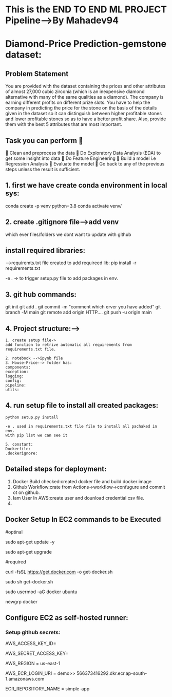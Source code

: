 # This is the END TO END ML PROJECT Pipeline-->By Mahadev94
# Diamond-Price Prediction-gemstone dataset:
## Problem Statement
 You are provided with the dataset containing the prices and other attributes of almost 27,000 cubic zirconia (which is an inexpensive diamond alternative with many of the same qualities as a diamond). The company is earning different profits on different prize slots. You have to help the company in predicting the price for the stone on the basis of the details given in the dataset so it can distinguish between higher profitable stones and lower profitable stones so as to have a better profit share. Also, provide them with the best 5 attributes that are most important.

## Task you can perform 📝
📌 Clean and preprocess the data
📌 Do Exploratory Data Analysis (EDA) to get some insight into data
📌 Do Feature Engineering
📌 Build a model i.e Regression Analysis
📌 Evaluate the model
📌 Go back to any of the previous steps unless the result is sufficient.

## 1. first we have create conda environment in local sys:
conda create -p venv python=3.8
conda activate venv/

## 2. create .gitignore file-->add venv 
 which ever files/folders we dont want to update with github

## install required libraries:

-->requiremts.txt file created to add requireed lib:
pip install -r requirements.txt

-e . -> to trigger setup.py file to add packages in env.


## 3. git hub commands:
 git init
 git add .
 git commit -m "comment which erver you have added"
 git branch -M main
 git remote add origin HTTP....
 git push -u origin main

 ## 4. Project structure:-->
    1. create setup file->
    add function to retrive automatic all requirements from requirements.txt file.
    
    2. notebook -->ipynb file
    3. House-Price--> folder has:
    components:
    exception:
    logging:
    config:
    pipeline:
    utils:
     
## 4. run setup file to install all created packages:
    python setup.py install

    -e . used in requirements.txt file file to install all pachaked in env.
    with pip list we can see it

    5. constant:
    Dockerfile:
    .dockerignore:

## Detailed steps for deployment:
1. Docker Build checked:created docker file and build docker image
2. Github Workflow:crate from Actions->workflow->confugure and commit ot on github.
3. Iam User In AWS:create user and dounload credential csv file.
4. 
## Docker Setup In EC2 commands to be Executed
#optinal

sudo apt-get update -y

sudo apt-get upgrade

#required

curl -fsSL https://get.docker.com -o get-docker.sh

sudo sh get-docker.sh

sudo usermod -aG docker ubuntu

newgrp docker

## Configure EC2 as self-hosted runner:
### Setup github secrets:
AWS_ACCESS_KEY_ID=

AWS_SECRET_ACCESS_KEY=

AWS_REGION = us-east-1

AWS_ECR_LOGIN_URI = demo>> 566373416292.dkr.ecr.ap-south-1.amazonaws.com

ECR_REPOSITORY_NAME = simple-app


